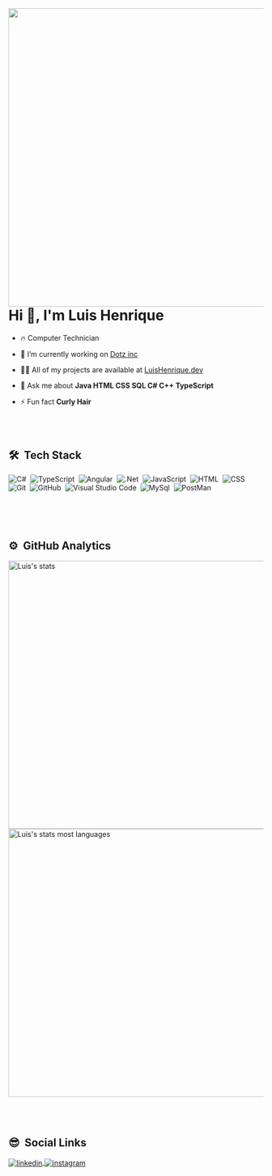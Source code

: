
<img align="right" height="590em" src="https://raw.githubusercontent.com/gist/Luis-Henrique/e633f29fa1e99cee6101ce2fd233a85a/raw/9185aadfa936c5d5ea1a5ecafda016e40c88de12/Gitcardimage.svg"/>
<h1 align="left">Hi 👋, I'm Luis Henrique</h1>

- 🔥 Computer Technician

- 🔭 I’m currently working on [Dotz inc](https://www.linkedin.com/company/dotz/)

- 👨‍💻 All of my projects are available at [LuisHenrique.dev](https://github.com/Luis-Henrique)

- 💬 Ask me about **Java HTML CSS SQL C# C++ TypeScript**

- ⚡ Fun fact **Curly Hair**

<br><br>

## 🛠 &nbsp;Tech Stack

![C#](https://img.shields.io/badge/-CSharp-05122A?style=flat&logo=csharp)&nbsp;
![TypeScript](https://img.shields.io/badge/-TypeScript-05122A?style=flat&logo=typescript)&nbsp;
![Angular](https://img.shields.io/badge/-Angular-05122A?style=flat&logo=angular)&nbsp;
![.Net](https://img.shields.io/badge/-.Net-05122A?style=flat&logo=dotnet)&nbsp;
![JavaScript](https://img.shields.io/badge/-JavaScript-05122A?style=flat&logo=javascript)&nbsp;
![HTML](https://img.shields.io/badge/-HTML-05122A?style=flat&logo=HTML5)&nbsp;
![CSS](https://img.shields.io/badge/-CSS-05122A?style=flat&logo=CSS3&logoColor=1572B6)&nbsp;
![Git](https://img.shields.io/badge/-Git-05122A?style=flat&logo=git)&nbsp;
![GitHub](https://img.shields.io/badge/-GitHub-05122A?style=flat&logo=github)&nbsp;
![Visual Studio Code](https://img.shields.io/badge/-Visual%20Studio%20Code-05122A?style=flat&logo=visual-studio-code&logoColor=007ACC)&nbsp;
![MySql](https://img.shields.io/badge/-MySql-05122A?style=flat&logo=mysql)&nbsp;
![PostMan](https://img.shields.io/badge/-PostMan-05122A?style=flat&logo=postman)&nbsp;

<br><br><br>

## ⚙️ &nbsp;GitHub Analytics

<p align="left">
<img width="530em" src="https://github-readme-stats.vercel.app/api?username=Luis-Henrique&show_icons=true&theme=vision-friendly-dark" alt="Luis's stats"/>
<img width="530em" src="https://github-readme-stats.vercel.app/api/top-langs/?username=Luis-Henrique&layout=compact&theme=vision-friendly-dark" alt="Luis's stats most languages"/>
</p>

<br><br>

## 😎 &nbsp;Social Links

<a href="https://www.linkedin.com/in/luis-henrique-4b14b520a/" target="_blank">
  <img align="center" src="https://img.shields.io/badge/-LuisHenrique-05122A?style=flat&logo=linkedin" alt="linkedin"/>
</a>
<a href="https://www.instagram.com/luis_h3nrique_/" target="_blank">
 <img align="center" src="https://img.shields.io/badge/-LuisHenrique-05122A?style=flat&logo=instagram" alt="instagram"/>
</a>
</p>

<!--
**maykbrito/maykbrito** is a ✨ _special_ ✨ repository because its `README.md` (this file) appears on your GitHub profile.
Here are some ideas to get you started:
- 🔭 I’m currently working on ...
- 🌱 I’m currently learning ...
- 👯 I’m looking to collaborate on ...
- 🤔 I’m looking for help with ...
- 💬 Ask me about ...
- 📫 How to reach me: ...
- 😄 Pronouns: ...
- ⚡ Fun fact: ...
-->


<br><br>

